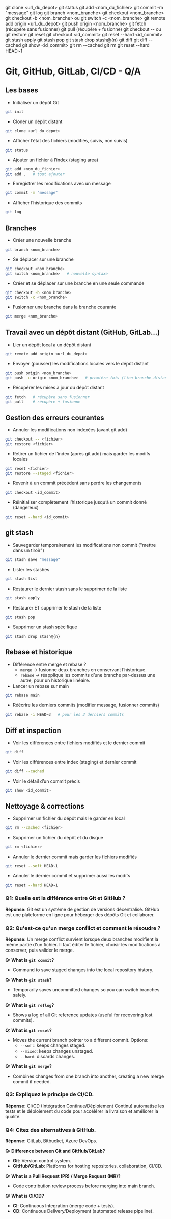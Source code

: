 git clone <url_du_depot>
git status
git add <nom_du_fichier>
git commit -m "message"
git log
git branch <nom_branche>
git checkout <nom_branche>
git checkout -b <nom_branche>
ou git switch -c <nom_branche>
git remote add origin <url_du_depot>
git push origin <nom_branche>
git fetch (récupère sans fusionner)
git pull (récupère + fusionne)
git checkout -- <fichier>
ou git restore <fichier>
git reset <fichier>
git checkout <id_commit>
git reset --hard <id_commit>
git stash apply
git stash pop
git stash drop stash@{n}
git diff
git diff --cached
git show <id_commit>
git rm --cached <fichier>
git rm <fichier>
git reset --hard HEAD~1

# Git, GitHub, GitLab, CI/CD - Q/A

## Les bases

- Initialiser un dépôt Git
```bash
git init
```
- Cloner un dépôt distant
```bash
git clone <url_du_depot>
```
- Afficher l’état des fichiers (modifiés, suivis, non suivis)
```bash
git status
```
- Ajouter un fichier à l’index (staging area)
```bash
git add <nom_du_fichier>
git add .   # tout ajouter
```
- Enregistrer les modifications avec un message
```bash
git commit -m "message"
```
- Afficher l’historique des commits
```bash
git log
```

## Branches

- Créer une nouvelle branche
```bash
git branch <nom_branche>
```
- Se déplacer sur une branche
```bash
git checkout <nom_branche>
git switch <nom_branche>   # nouvelle syntaxe
```
- Créer et se déplacer sur une branche en une seule commande
```bash
git checkout -b <nom_branche>
git switch -c <nom_branche>
```
- Fusionner une branche dans la branche courante
```bash
git merge <nom_branche>
```

## Travail avec un dépôt distant (GitHub, GitLab…)

- Lier un dépôt local à un dépôt distant
```bash
git remote add origin <url_du_depot>
```
- Envoyer (pousser) les modifications locales vers le dépôt distant
```bash
git push origin <nom_branche>
git push -u origin <nom_branche>   # première fois (lien branche-distante)
```
- Récupérer les mises à jour du dépôt distant
```bash
git fetch   # récupère sans fusionner
git pull    # récupère + fusionne
```

## Gestion des erreurs courantes

- Annuler les modifications non indexées (avant git add)
```bash
git checkout -- <fichier>
git restore <fichier>
```
- Retirer un fichier de l’index (après git add) mais garder les modifs locales
```bash
git reset <fichier>
git restore --staged <fichier>
```
- Revenir à un commit précédent sans perdre les changements
```bash
git checkout <id_commit>
```
- Réinitialiser complètement l’historique jusqu’à un commit donné (dangereux)
```bash
git reset --hard <id_commit>
```

## git stash

- Sauvegarder temporairement les modifications non commit ("mettre dans un tiroir")
```bash
git stash save "message"
```
- Lister les stashes
```bash
git stash list
```
- Restaurer le dernier stash sans le supprimer de la liste
```bash
git stash apply
```
- Restaurer ET supprimer le stash de la liste
```bash
git stash pop
```
- Supprimer un stash spécifique
```bash
git stash drop stash@{n}
```

## Rebase et historique

- Différence entre merge et rebase ?
  - `merge` → fusionne deux branches en conservant l’historique.
  - `rebase` → réapplique les commits d’une branche par-dessus une autre, pour un historique linéaire.
- Lancer un rebase sur main
```bash
git rebase main
```
- Réécrire les derniers commits (modifier message, fusionner commits)
```bash
git rebase -i HEAD~3   # pour les 3 derniers commits
```

## Diff et inspection

- Voir les différences entre fichiers modifiés et le dernier commit
```bash
git diff
```
- Voir les différences entre index (staging) et dernier commit
```bash
git diff --cached
```
- Voir le détail d’un commit précis
```bash
git show <id_commit>
```

## Nettoyage & corrections

- Supprimer un fichier du dépôt mais le garder en local
```bash
git rm --cached <fichier>
```
- Supprimer un fichier du dépôt et du disque
```bash
git rm <fichier>
```
- Annuler le dernier commit mais garder les fichiers modifiés
```bash
git reset --soft HEAD~1
```
- Annuler le dernier commit et supprimer aussi les modifs
```bash
git reset --hard HEAD~1
```





### Q1: Quelle est la différence entre Git et GitHub ?
**Réponse:**
Git est un système de gestion de versions décentralisé. GitHub est une plateforme en ligne pour héberger des dépôts Git et collaborer.

### Q2: Qu'est-ce qu'un merge conflict et comment le résoudre ?
**Réponse:**
Un merge conflict survient lorsque deux branches modifient la même partie d'un fichier. Il faut éditer le fichier, choisir les modifications à conserver, puis valider le merge.


**Q: What is `git commit`?**  
- Command to save staged changes into the local repository history.

**Q: What is `git stash`?**  
- Temporarily saves uncommitted changes so you can switch branches safely.

**Q: What is `git reflog`?**  
- Shows a log of all Git reference updates (useful for recovering lost commits).

**Q: What is `git reset`?**  
- Moves the current branch pointer to a different commit. Options:  
  - `--soft`: keeps changes staged.  
  - `--mixed`: keeps changes unstaged.  
  - `--hard`: discards changes.

**Q: What is `git merge`?**  
- Combines changes from one branch into another, creating a new merge commit if needed.



### Q3: Expliquez le principe de CI/CD.
**Réponse:**
CI/CD (Intégration Continue/Déploiement Continu) automatise les tests et le déploiement du code pour accélérer la livraison et améliorer la qualité.

### Q4: Citez des alternatives à GitHub.
**Réponse:**
GitLab, Bitbucket, Azure DevOps.

**Q: Difference between Git and GitHub/GitLab?**  
- **Git**: Version control system.  
- **GitHub/GitLab**: Platforms for hosting repositories, collaboration, CI/CD.

**Q: What is a Pull Request (PR) / Merge Request (MR)?**  
- Code contribution review process before merging into main branch.

**Q: What is CI/CD?**  
- **CI**: Continuous Integration (merge code + tests).  
- **CD**: Continuous Delivery/Deployment (automated release pipeline).





